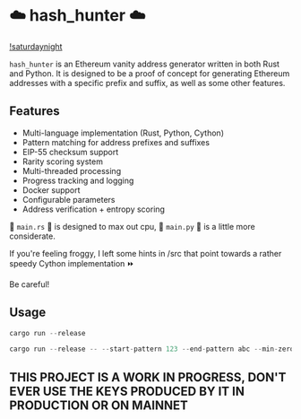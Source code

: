 # ☁️ hash_hunter ☁️

[!saturdaynight](./assets/saturdaynight.gif)

`hash_hunter` is an Ethereum vanity address generator written in both Rust and Python. It is designed to be a proof of concept for generating Ethereum addresses with a specific prefix and suffix, as well as some other features.

## Features

- Multi-language implementation (Rust, Python, Cython)
- Pattern matching for address prefixes and suffixes
- EIP-55 checksum support
- Rarity scoring system
- Multi-threaded processing
- Progress tracking and logging
- Docker support
- Configurable parameters
- Address verification + entropy scoring

🦀 `main.rs` 🦀 is designed to max out cpu, 🐍 `main.py` 🐍 is a little more considerate.

If you're feeling froggy, I left some hints in /src that point towards a rather speedy Cython implementation ⏩

Be careful!

## Usage

```rust
cargo run --release
```

```rust
cargo run --release -- --start-pattern 123 --end-pattern abc --min-zeros 5
```

## **THIS PROJECT IS A WORK IN PROGRESS, DON'T EVER USE THE KEYS PRODUCED BY IT IN PRODUCTION OR ON MAINNET**
